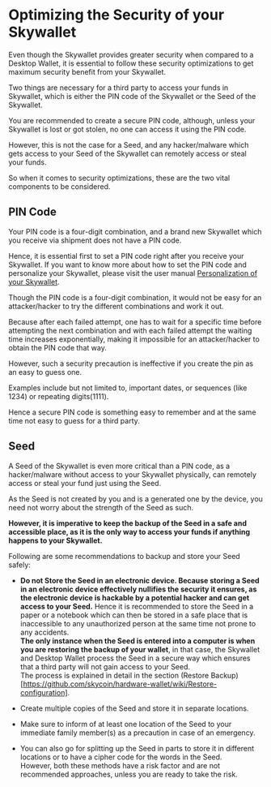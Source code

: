# Optimizing the Security of your Skywallet

Even though the Skywallet provides greater security when compared to a Desktop Wallet, it is essential to follow these security optimizations to get maximum security benefit from your Skywallet.

Two things are necessary for a third party to access your funds in Skywallet, which is either the PIN code of the Skywallet or the Seed of the Skywallet.

You are recommended to create a secure PIN code, although, unless your Skywallet is lost or got stolen, no one can access it using the PIN code.

However, this is not the case for a Seed, and any hacker/malware which gets access to your Seed of the Skywallet can remotely access or steal your funds.

So when it comes to security optimizations, these are the two vital components to be considered.

## PIN Code

Your PIN code is a four-digit combination, and a brand new Skywallet which you receive via shipment does not have a PIN code.

Hence, it is essential first to set a PIN code right after you receive your Skywallet. If you want to know more about how to set the PIN code and personalize your Skywallet, please visit the user manual [Personalization of your Skywallet](https://github.com/skycoin/hardware-wallet/wiki/Getting-to-know-the-wallet).

Though the PIN code is a four-digit combination, it would not be easy for an attacker/hacker to try the different combinations and work it out. 

Because after each failed attempt, one has to wait for a specific time before attempting the next combination and with each failed attempt the waiting time increases exponentially, making it impossible for an attacker/hacker to obtain the PIN code that way.

However, such a security precaution is ineffective if you create the pin as an easy to guess one. 

Examples include but not limited to, important dates, or sequences (like 1234) or repeating digits(1111).

Hence a secure PIN code is something easy to remember and at the same time not easy to guess for a third party.

## Seed

A Seed of the Skywallet is even more critical than a PIN code, as a hacker/malware without access to your Skywallet physically, can remotely access or steal your fund just using the Seed.

As the Seed is not created by you and is a generated one by the device, you need not worry about the strength of the Seed as such.

**However, it is imperative to keep the backup of the Seed in a safe and accessible place, as it is the only way to access your funds if anything happens to your Skywallet.**

Following are some recommendations to backup and store your Seed safely:

* **Do not Store the Seed in an electronic device. Because storing a Seed in an electronic device effectively nullifies the security it ensures, as the electronic device is hackable by a potential hacker and can get access to your Seed.**
Hence it is recommended to store the Seed in a paper or a notebook which can then be stored in a safe place that is inaccessible to any unauthorized person at the same time not prone to any accidents.<br />
**The only instance when the Seed is entered into a computer is when you are restoring the backup of your wallet**, in that case, the Skywallet and Desktop Wallet process the Seed in a secure way which ensures that a third party will not gain access to your Seed.<br />
The process is explained in detail in the section (Restore Backup)[https://github.com/skycoin/hardware-wallet/wiki/Restore-configuration].

* Create multiple copies of the Seed and store it in separate locations.

* Make sure to inform of at least one location of the Seed to your immediate family member(s) as a precaution in case of an emergency.

* You can also go for splitting up the Seed in parts to store it in different locations or to have a cipher code for the words in the Seed.<br /> However, both these methods have a risk factor and are not recommended approaches, unless you are ready to take the risk.
